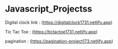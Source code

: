 # Javascript_Projectss

Digital clock link : (https://digitalclock1731.netlify.app)

Tic Tac Toe : (https://tictactoe1731.netlify.app)

pagination : (https://pagination-project173.netlify.app)
